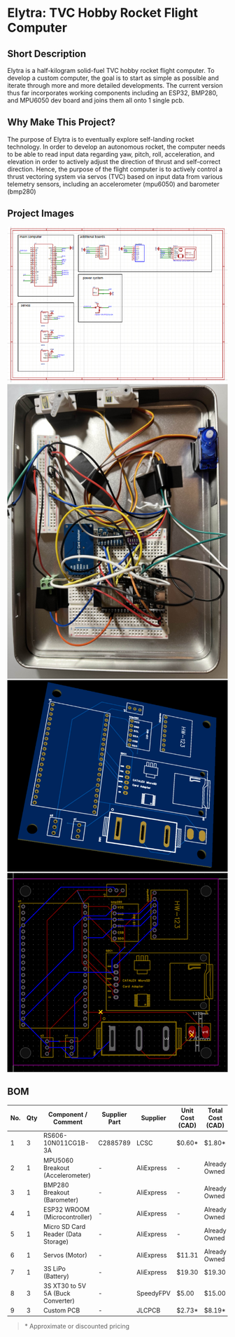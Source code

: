 # Elytra: TVC Hobby Rocket Flight Computer

## Short Description

Elytra is a half-kilogram solid-fuel TVC hobby rocket flight computer. To develop a custom computer, the goal is to start as simple as possible and iterate through more and more detailed developments. The current version thus far incorporates working components including an ESP32, BMP280, and MPU6050 dev board and joins them all onto 1 single pcb.

## Why Make This Project?

The purpose of Elytra is to eventually explore self-landing rocket technology. In order to develop an autonomous rocket, the computer needs to be able to read input data regarding yaw, pitch, roll, acceleration, and elevation in order to actively adjust the direction of thrust and self-correct direction. Hence, the purpose of the flight computer is to actively control a thrust vectoring system via servos (TVC) based on input data from various telemetry sensors, including an accelerometer (mpu6050) and barometer (bmp280)

## Project Images

![cad_image](/assets/sch_rocket.png)
![cad_image](/assets/livecomputer.png)
![image](/assets/3dpcb.png)
![image](/assets/wiredpcb.png)



## BOM

| No. | Qty | Component / Comment               | Supplier Part | Supplier     | Unit Cost (CAD) | Total Cost (CAD) | Link |
|-----|-----|-----------------------------------|---------------|--------------|------------------|-------------------|------|
| 1   | 3   | RS606-10N011CG1B-3A               | C2885789      | LCSC         | $0.60*           | $1.80*            | -    |
| 2   | 1   | MPU5060 Breakout (Accelerometer)  | -             | AliExpress   | -                | Already Owned     | -    |
| 3   | 1   | BMP280 Breakout (Barometer)       | -             | AliExpress   | -                | Already Owned     | -    |
| 4   | 1   | ESP32 WROOM (Microcontroller)     | -             | AliExpress   | -                | Already Owned     | -    |
| 5   | 1   | Micro SD Card Reader (Data Storage) | -           | AliExpress   | -                | Already Owned     | -    |
| 6   | 1   | Servos (Motor)                    | -             | AliExpress   | $11.31           | Already Owned             | -    |
| 7   | 1   | 3S LiPo (Battery)                 | -             | AliExpress   | $19.30           | $19.30            | [Link](https://www.aliexpress.com/item/1005008729299721.html?spm=a2g0o.productlist.main.1.2385780bOu6CPQ&algo_pvid=c7b5bdea-aded-4a12-b92b-e16a9b05e28c&algo_exp_id=c7b5bdea-aded-4a12-b92b-e16a9b05e28c-0&pdp_ext_f=%7B%22order%22%3A%2271%22%2C%22eval%22%3A%221%22%7D&pdp_npi=4%40dis%21CAD%2148.39%2120.00%21%21%2134.66%2114.33%21%4021030ea417534186546303625e1532%2112000046424127973%21sea%21CA%212821664736%21ACX&curPageLogUid=u1PkQV2KdZHv&utparam-url=scene%3Asearch%7Cquery_from%3A) |
| 8   | 3   | 3S XT30 to 5V 5A (Buck Converter) | -             | SpeedyFPV    | $5.00            | $15.00             | [Link](https://speedyfpv.com/products/readytosky-5v-ubec-3a-5a-7a-lipo-dc-dc-voltage-converter-step-down-module?variant=44138085810390) |
| 9   | 3   | Custom PCB                        | -             | JLCPCB       | $2.73*           | $8.19*            | -    |

> \* Approximate or discounted pricing
